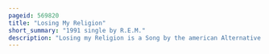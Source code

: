 ```yaml
---
pageid: 569820
title: "Losing My Religion"
short_summary: "1991 single by R.E.M."
description: "Losing my Religion is a Song by the american Alternative Rock Band R. E. M. The first single and second Track from the seventh Album out of Time was released in february 1991. Built on a Mandolin Riff it was written by lead Singer Michael Stipe and is about unrequited Love. The song was an unlikely hit for the group, garnering extensive airplay on radio as well as on MTV and VH1 due to its critically acclaimed music video. The single became R. E. M. 's highest-charting hit in the United States, reaching No. 4 on the Billboard Hot 100 and expanding the Group's Popularity beyond its original Fan-Base. Losing my Religion won two Awards at the 1992 Grammy Awards best short Form Music Video and best Pop Performance by a Duo or Group with vocal. Losing my Religion was inducted into the grammy Hall of Fame in 2017."
---
```

